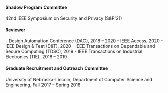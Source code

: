 <!-- ---
layout: page
permalink: /services/
title: Services
# description: Materials for courses you taught. Replace this text with your description.
nav: true
--- -->

<!-- For now, this page is assumed to be a static description of your courses. You can convert it to a collection similar to `_projects/` so that you can have a dedicated page for each course.

Organize your courses by years, topics, or universities, however you like! -->

<h4><b>Shadow Program Committee</b></h4>
42nd IEEE Symposium on Security and Privacy (S&P'21)

<h4><b>Reviewer</b></h4>
- Design Automation Conference (DAC), 2018 – 2020
- IEEE Access, 2020
- IEEE Design & Test (D&T), 2020
- IEEE Transactions on Dependable and Secure Computing (TDSC), 2019
- IEEE Transactions on Industrial Electronics (TIE), 2018 – 2019

<h4><b>Graduate Recruitment and Outreach Committee</b></h4>
University of Nebraska-Lincoln, Department of Computer Science and Engineering, Fall 2017 – Spring 2018
